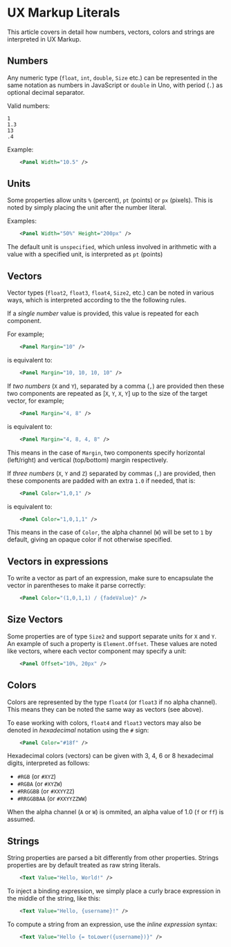# UX Markup Literals 

This article covers in detail how numbers, vectors, colors and strings are interpreted in UX Markup.

## Numbers

Any numeric type (`float`, `int`, `double`, `Size` etc.) can be represented in the same notation as numbers in JavaScript or `double` in Uno, with period (`.`) as optional decimal separator.

Valid numbers:

	1
	1.3
	13
	.4

Example:

```xml
	<Panel Width="10.5" />
```

## Units

Some properties allow units `%` (percent), `pt` (points) or `px` (pixels). This is noted by simply placing the unit after the number literal.

Examples:
	
```xml
	<Panel Width="50%" Height="200px" />
```

The default unit is `unspecified`, which unless involved in arithmetic with a value with a specified unit, is interpreted as `pt` (points)

## Vectors

Vector types (`float2`, `float3`, `float4`, `Size2`, etc.) can be noted in various ways, which is interpreted according to the the following rules.

If a *single number* value is provided, this value is repeated for each component. 

For example;

```xml
	<Panel Margin="10" />
```

is equivalent to:

```xml
	<Panel Margin="10, 10, 10, 10" />
```

If *two numbers* (`X` and `Y`), separated by a comma (`,`) are provided then these two components are repeated as [`X`, `Y`, `X`, `Y`] up to the size of the target vector, for example;

```xml
	<Panel Margin="4, 8" />
```

is equivalent to:

```xml
	<Panel Margin="4, 8, 4, 8" />
```

This means in the case of `Margin`, two components specify horizontal (left/right) and vertical (top/bottom) margin respectively.

If *three numbers* (`X`, `Y` and `Z`) separated by commas (`,`) are provided, then these components are padded with an extra `1.0` if needed, that is:

```xml
	<Panel Color="1,0,1" />
```

is equivalent to:

```xml
	<Panel Color="1,0,1,1" />
```

This means in the case of `Color`, the alpha channel (`W`) will be set to `1` by default, giving an opaque color if not otherwise specified.

## Vectors in expressions

To write a vector as part of an expression, make sure to encapsulate the vector in parentheses to make it parse correctly:

```xml
	<Panel Color="(1,0,1,1) / {fadeValue}" />
```

## Size Vectors

Some properties are of type `Size2` and support separate units for `X` and `Y`. An example of such a property is `Element.Offset`. These values are noted like vectors, where each vector component may specify a unit:

```xml
	<Panel Offset="10%, 20px" />
```

## Colors

Colors are represented by the type `float4` (or `float3` if no alpha channel). This means they can be noted the same way as vectors (see above).

To ease working with colors, `float4` and `float3` vectors may also be denoted in *hexadecimal* notation using the `#` sign:

```xml
	<Panel Color="#18f" />
```

Hexadecimal colors (vectors) can be given with 3, 4, 6 or 8 hexadecimal digits, interpreted as follows:

* `#RGB` (or `#XYZ`)
* `#RGBA` (or `#XYZW`)
* `#RRGGBB` (or `#XXYYZZ`)
* `#RRGGBBAA` (or `#XXYYZZWW`)

When the alpha channel (`A` or `W`) is ommited, an alpha value of 1.0 (`f` or `ff`) is assumed.

## Strings

String properties are parsed a bit differently from other properties. Strings properties are by default treated as raw string literals. 

```xml
	<Text Value="Hello, World!" />
```

To inject a binding expression, we simply place a curly brace expression in the middle of the string, like this:

```xml
	<Text Value="Hello, {username}!" />
```

To compute a string from an expression, use the *inline expression* syntax:

```xml
	<Text Value="Hello {= toLower({username})}" />
```
